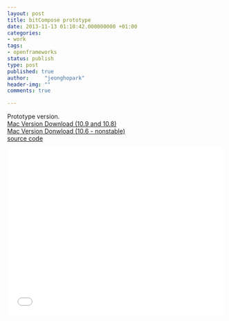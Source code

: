 ```yaml
---
layout: post
title: bitCompose prototype
date: 2013-11-13 01:10:42.000000000 +01:00
categories:
- work
tags:
- openframeworks
status: publish
type: post
published: true
author:     "jeonghopark"
header-img: ""
comments: true

---
```

Prototype version.     
<a href="http://jeonghopark.de/work/bitcompose/bitCompose.app.zip" title="Mac Version Download (10.9 and 10.8)">Mac Version Download (10.9 and 10.8)</a>     
<a href="http://jeonghopark.de/work/bitcompose/bitCompose.app_10.6.zip" title="Mac Version Donwload (10.6 - nonstable)">Mac Version Donwload (10.6 - nonstable)</a>     
<a href="https://github.com/jeonghopark/bitCompose">source code</a>     


<iframe src="//player.vimeo.com/video/79140416" width="500" height="386" frameborder="0" webkitallowfullscreen mozallowfullscreen allowfullscreen></iframe>
